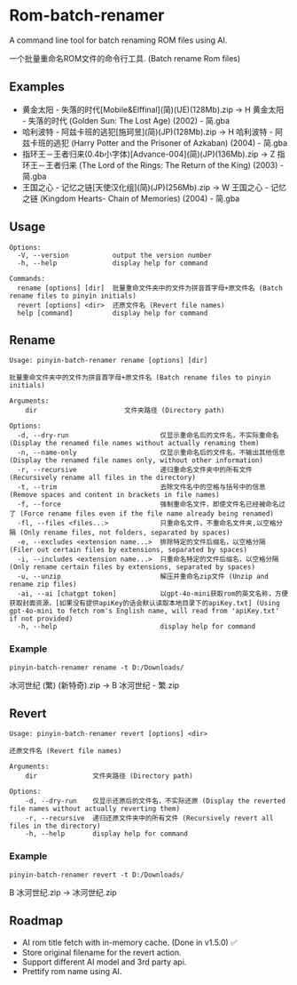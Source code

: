 # Rom-batch-renamer

A command line tool for batch renaming ROM files using AI.

一个批量重命名ROM文件的命令行工具. (Batch rename Rom files)


## Examples

- 黄金太阳 - 失落的时代\[Mobile&Elffinal](简)(UE)(128Mb).zip -> H 黄金太阳 - 失落的时代 (Golden Sun: The Lost Age) (2002) - 简.gba
- 哈利波特 - 阿兹卡班的逃犯\[施珂昱](简)(JP)(128Mb).zip -> H 哈利波特 - 阿兹卡班的逃犯 (Harry Potter and the Prisoner of Azkaban) (2004) - 简.gba
- 指环王－王者归来(0.4b小字体)\[Advance-004](简)(JP)(136Mb).zip -> Z 指环王－王者归来 (The Lord of the Rings: The Return of the King) (2003) - 简.gba
- 王国之心 - 记忆之链\[天使汉化组](简)(JP)(256Mb).zip -> W 王国之心 - 记忆之链 (Kingdom Hearts- Chain of Memories) (2004) - 简.gba

## Usage

```
Options:
  -V, --version           output the version number
  -h, --help              display help for command

Commands:
  rename [options] [dir]  批量重命文件夹中的文件为拼音首字母+原文件名 (Batch rename files to pinyin initials)
  revert [options] <dir>  还原文件名 (Revert file names)
  help [command]          display help for command
```

## Rename

```
Usage: pinyin-batch-renamer rename [options] [dir]

批量重命文件夹中的文件为拼音首字母+原文件名 (Batch rename files to pinyin initials)

Arguments:
    dir                      文件夹路径 (Directory path)

Options:
  -d, --dry-run                       仅显示重命名后的文件名，不实际重命名 (Display the renamed file names without actually renaming them)
  -n, --name-only                     仅显示重命名后的文件名，不输出其他信息 (Display the renamed file names only, without other information)
  -r, --recursive                     递归重命名文件夹中的所有文件 (Recursively rename all files in the directory)
  -t, --trim                          去除文件名中的空格与括号中的信息 (Remove spaces and content in brackets in file names)
  -f, --force                         强制重命名文件，即使文件名已经被命名过了 (Force rename files even if the file name already being renamed)
  -fl, --files <files...>             只重命名文件，不重命名文件夹,以空格分隔 (Only rename files, not folders, separated by spaces)
  -e, --excludes <extension name...>  排除特定的文件后缀名，以空格分隔 (Filer out certain files by extensions, separated by spaces)
  -i, --includes <extension name...>  只重命名特定的文件后缀名，以空格分隔 (Only rename certain files by extensions, separated by spaces)
  -u, --unzip                         解压并重命名zip文件 (Unzip and rename zip files)
  -ai, --ai [chatgpt token]           以gpt-4o-mini获取rom的英文名称，方便获取封面资源，[如果没有提供apiKey的话会默认读取本地目录下的apiKey.txt] (Using gpt-4o-mini to fetch rom's English name, will read from 'apiKey.txt' if not provided)
  -h, --help                          display help for command
```

### Example
`pinyin-batch-renamer rename -t D:/Downloads/`

冰河世纪 (繁) (新特奇).zip -> B 冰河世纪 - 繁.zip

## Revert

```
Usage: pinyin-batch-renamer revert [options] <dir>

还原文件名 (Revert file names)

Arguments:
    dir              文件夹路径 (Directory path)

Options:
    -d, --dry-run    仅显示还原后的文件名，不实际还原 (Display the reverted file names without actually reverting them)
    -r, --recursive  递归还原文件夹中的所有文件 (Recursively revert all files in the directory)
    -h, --help       display help for command
```

### Example
`pinyin-batch-renamer revert -t D:/Downloads/`

B 冰河世纪.zip -> 冰河世纪.zip

## Roadmap

- AI rom title fetch with in-memory cache. (Done in v1.5.0) ✅
- Store original filename for the revert action.
- Support different AI model and 3rd party api.
- Prettify rom name using AI.
